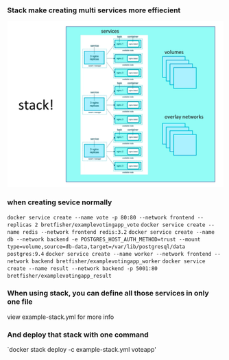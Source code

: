 ### Stack make creating multi services more effiecient

![stack](stack.png)

### when creating sevice normally
`docker service create --name vote -p 80:80 --network frontend --replicas 2 bretfisher/examplevotingapp_vote`
`docker service create --name redis --network frontend redis:3.2`
`docker service create --name db --network backend -e POSTGRES_HOST_AUTH_METHOD=trust --mount type=volume,source=db-data,target=/var/lib/postgresql/data postgres:9.4`
`docker service create --name worker --network frontend --network backend bretfisher/examplevotingapp_worker`
`docker service create --name result --network backend -p 5001:80 bretfisher/examplevotingapp_result`

### When using stack, you can define all those services in only one file
view example-stack.yml for more info

### And deploy that stack with one command
`docker stack deploy -c example-stack.yml voteapp'